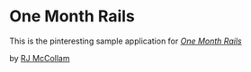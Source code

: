 # One Month Rails

This is the pinteresting sample application for [*One Month Rails*](http://onemonthrails.com)

by [RJ McCollam](http://www.rjmccollam.com)